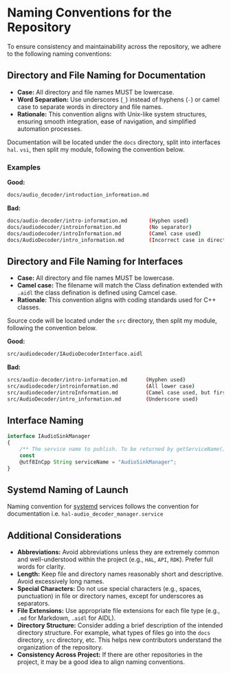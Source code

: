 # Naming Conventions for the Repository

To ensure consistency and maintainability across the repository, we adhere to the following naming conventions:

## Directory and File Naming for Documentation

* **Case:** All directory and file names MUST be lowercase.
* **Word Separation:** Use underscores (`_`) instead of hyphens (`-`) or camel case to separate words in directory and file names.
* **Rationale:** This convention aligns with Unix-like system structures, ensuring smooth integration, ease of navigation, and simplified automation processes.

Documentation will be located under the `docs` directory, split into interfaces `hal`. `vsi`, then split my module, following the convention below.

### Examples

**Good:**

```bash
docs/audio_decoder/introduction_information.md
```

**Bad:**

```bash
docs/audio-decoder/intro-information.md       (Hyphen used)
docs/audiodecoder/introinformation.md         (No separator)
docs/audiodecoder/introInformation.md         (Camel case used)
docs/AudioDecoder/intro_information.md        (Incorrect case in directory)
```

## Directory and File Naming for Interfaces

* **Case:** All directory and file names MUST be lowercase.
* **Camel case:** The filename will match the Class defination extended with `.aidl` the class defination is defined using Camcel case.
* **Rationale:** This convention aligns with coding standards used for C++ classes.

Source code will be located under the `src` directory, then split my module, following the convention below.

**Good:**

```bash
src/audiodecoder/IAudioDecoderInterface.aidl
```

**Bad:**

```bash
srcs/audio-decoder/intro-information.md      (Hyphen used)
src/audiodecoder/introinformation.md         (All lower case)
src/audiodecoder/introInformation.md         (Camel case used, but first letter of filename not capitals)
src/AudioDecoder/intro_information.md        (Underscore used)
```


## Interface Naming


```javascript
interface IAudioSinkManager
{
    /** The service name to publish. To be returned by getServiceName() in the derived class. */
    const
    @utf8InCpp String serviceName = "AudioSinkManager";
}
```

## Systemd Naming of Launch

Naming convention for [systemd](../../../vsi/systemd/current/intro.md) services follows the convention for documentation i.e. `hal-audio_decoder_manager.service`

## Additional Considerations

* **Abbreviations:** Avoid abbreviations unless they are extremely common and well-understood within the project (e.g., `HAL`, `API`, `RDK`).  Prefer full words for clarity.
* **Length:** Keep file and directory names reasonably short and descriptive.  Avoid excessively long names.
* **Special Characters:** Do not use special characters (e.g., spaces, punctuation) in file or directory names, except for underscores as separators.
* **File Extensions:** Use appropriate file extensions for each file type (e.g., `.md` for Markdown, `.aidl` for AIDL).
* **Directory Structure:**  Consider adding a brief description of the intended directory structure.  For example, what types of files go into the `docs` directory, `src` directory, etc.  This helps new contributors understand the organization of the repository.
* **Consistency Across Project:** If there are other repositories in the project, it may be a good idea to align naming conventions.


